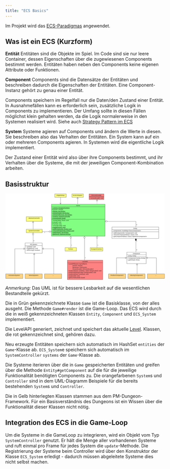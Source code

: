 ```yaml
---
title: "ECS Basics"
---
```



Im Projekt wird das [ECS-Paradigmas](https://en.wikipedia.org/wiki/Entity_component_system) angewendet.

## Was ist ein ECS (Kurzform)

**Entität**
Entitäten sind die Objekte im Spiel. Im Code sind sie nur leere Container, dessen Eigenschaften über die zugewiesenen Components bestimmt werden. Entitäten haben neben den Components keine eigenen Attribute oder Funktionen.

**Component**
Components sind die Datensätze der Entitäten und beschreiben dadurch die Eigenschaften der Entitäten. Eine Component-Instanz gehört zu genau einer Entität.

Components speichern im Regelfall nur die Daten/den Zustand einer Entität.
In Ausnahmefällen kann es erforderlich sein, zusätzliche Logik in Components zu implementieren. Der Umfang sollte in diesen Fällen möglichst klein gehalten werden, da die Logik normalerweise in den Systemen realisiert wird.
Siehe auch [Strategy Pattern im ECS](ecs_and_strategy_pattern.md)

**System**
Systeme agieren auf Components und ändern die Werte in diesen. Sie beschreiben also das Verhalten der Entitäten. Ein System kann auf ein oder mehreren Components agieren.
In Systemen wird die eigentliche Logik implementiert.

Der Zustand einer Entität wird also über ihre Components bestimmt, und ihr Verhalten über die Systeme, die mit der jeweiligen Component-Kombination arbeiten.

## Basisstruktur

![Struktur ECS](img/ecs.png)

*Anmerkung:* Das UML ist für bessere Lesbarkeit auf die wesentlichen Bestandteile gekürzt.

Die in Grün gekennzeichnete Klasse `Game` ist die Basisklasse, von der alles ausgeht. Die Methode `Game#render` ist die Game-Loop. Das ECS wird durch die in weiß gekennzeichneten Klassen `Entity`, `Component` und `ECS_System` implementiert.

Die LevelAPI generiert, zeichnet und speichert das aktuelle [Level](../level/readme.md). Klassen, die rot gekennzeichnet sind, gehören dazu.

Neu erzeugte Entitäten speichern sich automatisch im HashSet `entities` der `Game`-Klasse ab.
`ECS_System`e speichern sich automatisch im `SystemController` `systems` der `Game`-Klasse ab.

Die Systeme iterieren über die in `Game` gespeicherten Entitäten und greifen über die Methode `Entity#getComponent` auf die für die jeweilige Funktionalität benötigten Components zu. Die orangefarbenen `System`s und `Controller` sind in dem UML-Diagramm Beispiele für die bereits bestehenden `System`s und `Controller`.

Die in Gelb hinterlegten Klassen stammen aus dem PM-Dungeon-Framework. Für ein Basisverständnis des Dungeons ist ein Wissen über die Funktionalität dieser Klassen nicht nötig.

## Integration des ECS in die Game-Loop

Um die Systeme in die GameLoop zu integrieren, wird ein Objekt vom Typ `SystemController` genutzt. Er hält die Menge aller vorhandenen Systeme und ruft einmal pro Frame für jedes System die `update`-Methode. Die Registrierung der Systeme beim Controller wird über den Konstruktor der Klasse `ECS_System` erledigt - dadurch müssen abgeleitete Systeme dies nicht selbst machen.
